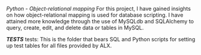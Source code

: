 *Python - Object-relational mapping*
For this project, I have gained insights on how object-relational mapping is used for database scripting. I have attained more knowledge through the use of MySQLdb and SQLAlchemy to query, create, edit, and delete data or tables in MySQL.

***TESTS***
    tests: This is the folder that bears SQL and Python scripts for setting up test tables for all files provided by ALX.
